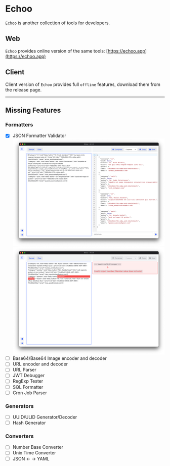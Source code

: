 # Echoo

`Echoo` is another collection of tools for developers.

## Web

`Echoo` provides online version of the same tools: [https://echoo.app](https://echoo.app)

## Client

Client version of `Echoo` provides full `offline` features, download them from the release page.

-----

## Missing Features

### Formatters

- [x] JSON Formatter Validator
  ![./document/1.png](./document/json-1.png)
  ![./document/2.png](./document/json-2.png)
- [ ] Base64/Base64 Image encoder and decoder
- [ ] URL encoder and decoder
- [ ] URL Parser
- [ ] JWT Debugger
- [ ] RegExp Tester
- [ ] SQL Formatter
- [ ] Cron Job Parser

### Generators

- [ ] UUID/ULID Generator/Decoder
- [ ] Hash Generator

### Converters

- [ ] Number Base Converter
- [ ] Unix Time Converter
- [ ] JSON <- -> YAML